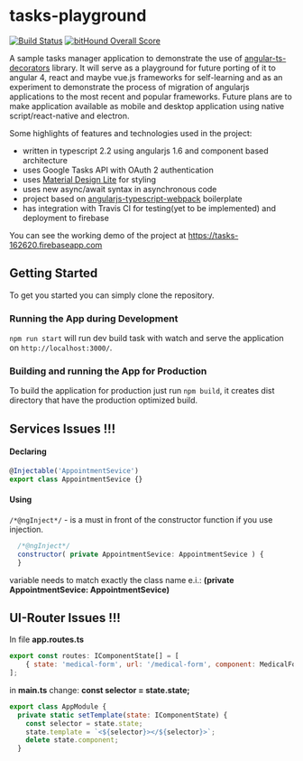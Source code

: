# tasks-playground

[![Build Status](https://travis-ci.org/vsternbach/tasks-playground.svg?branch=master)](https://travis-ci.org/vsternbach/tasks-playground)
[![bitHound Overall Score](https://www.bithound.io/github/vsternbach/tasks-playground/badges/score.svg)](https://www.bithound.io/github/vsternbach/tasks-playground)

A sample tasks manager application to demonstrate the use of [angular-ts-decorators](https://github.com/vsternbach/angular-ts-decorators) library. It will serve as a playground for future porting of it to angular 4, react and maybe vue.js frameworks for self-learning and as an experiment to demonstrate the process of migration of angularjs applications to the most recent and popular frameworks. Future plans are to make application available as mobile and desktop application using native script/react-native and electron.

Some highlights of features and technologies used in the project:
- written in typescript 2.2 using angularjs 1.6 and component based architecture
- uses Google Tasks API with OAuth 2 authentication
- uses [Material Design Lite](https://getmdl.io/) for styling
- uses new async/await syntax in asynchronous code
- project based on [angularjs-typescript-webpack](https://github.com/vsternbach/angularjs-typescript-webpack) boilerplate
- has integration with Travis CI for testing(yet to be implemented) and deployment to firebase

You can see the working demo of the project at https://tasks-162620.firebaseapp.com

## Getting Started

To get you started you can simply clone the repository.

### Running the App during Development

`npm run start` will run dev build task with watch and serve the application on `http://localhost:3000/`.

### Building and running the App for Production

To build the application for production just run `npm build`, it creates dist directory that have the production optimized build.


## Services Issues !!!

#### Declaring
```javascript
@Injectable('AppointmentSevice')
export class AppointmentSevice {}
```

#### Using

`/*@ngInject*/` - is a must in front of the constructor function if you use injection.

```javascript
  /*@ngInject*/
  constructor( private AppointmentSevice: AppointmentSevice ) {
  }
  ```
variable needs to match exactly the class name e.i.: **(private AppointmentSevice: AppointmentSevice)**

## UI-Router Issues !!!

In file __app.routes.ts__ 
```javascript
export const routes: IComponentState[] = [
    { state: 'medical-form', url: '/medical-form', component: MedicalForm},
];
```
in __main.ts__ change:    **const selector = state.state;**
```javascript
export class AppModule {
  private static setTemplate(state: IComponentState) {
    const selector = state.state;
    state.template = `<${selector}></${selector}>`;
    delete state.component;
  }
  ```
